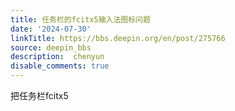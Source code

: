 ```yaml
---
title: 任务栏的fcitx5输入法图标问题
date: '2024-07-30'
linkTitle: https://bbs.deepin.org/en/post/275766
source: deepin_bbs
description:  chenyun 
disable_comments: true
---
```

把任务栏fcitx5
